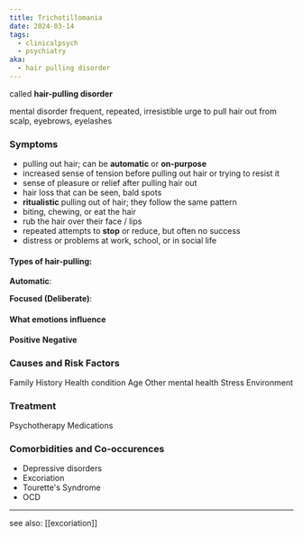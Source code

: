 ```yaml
---
title: Trichotillomania
date: 2024-03-14
tags:
  - clinicalpsych
  - psychiatry
aka:
  - hair pulling disorder
---
```

called **hair-pulling disorder**

mental disorder
frequent, repeated, irresistible urge to pull hair out
from scalp, eyebrows, eyelashes

### Symptoms
- pulling out hair; can be **automatic** or **on-purpose**
- increased sense of tension before pulling out hair or trying to resist it
- sense of pleasure or relief after pulling hair out 
- hair loss that can be seen, bald spots
- **ritualistic** pulling out of hair; they follow the same pattern
- biting, chewing, or eat the hair
- rub the hair over their face / lips
- repeated attempts to **stop** or reduce, but often no success
- distress or problems at work, school, or in social life 

#### Types of hair-pulling:
**Automatic**: 

**Focused (Deliberate)**:

#### What emotions influence 
**Positive**
**Negative**

### Causes and Risk Factors
Family History 
Health condition
Age
Other mental health 
Stress
Environment

### Treatment
Psychotherapy
Medications

### Comorbidities and Co-occurences
- Depressive disorders
- Excoriation 
- Tourette's Syndrome
- OCD 

---

see also: [[excoriation]]